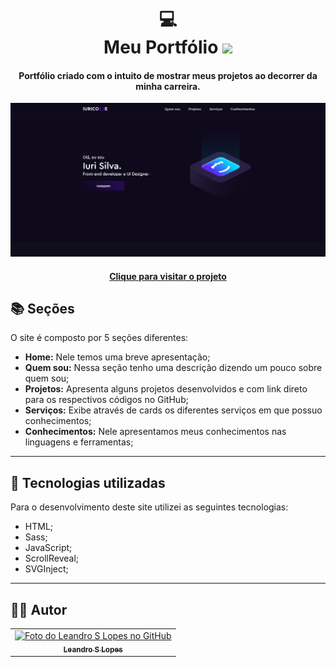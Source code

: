 <h1 align="center">
  💻<br>Meu Portfólio 
  <img src="https://img.shields.io/badge/-building-2ea44f?style=for-the-badge&logoColor=FFFFFF" />
</h1>

<h4 align="center">
  Portfólio criado com o intuito de mostrar meus projetos ao decorrer da minha carreira.
</h4>

![Resultado final do projeto](assets/image/preview.png)

<h4 align="center">
  <a href="https://leandroslopes.github.io/" target="_blank">
    Clique para visitar o projeto
  </a>
</h4>

## 📚 Seções
O site é composto por 5 seções diferentes:

- **Home:** Nele temos uma breve apresentação;
- **Quem sou:** Nessa seção tenho uma descrição dizendo um pouco sobre quem sou;
- **Projetos:** Apresenta alguns projetos desenvolvidos e com link direto para os respectivos códigos no GitHub;
- **Serviços:** Exibe através de cards os diferentes serviços em que possuo conhecimentos;
- **Conhecimentos:** Nele apresentamos meus conhecimentos nas linguagens e ferramentas;

---

## 💼 Tecnologias utilizadas
Para o desenvolvimento deste site utilizei as seguintes tecnologias:

- HTML;
- Sass;
- JavaScript;
- ScrollReveal;
- SVGInject;

---

## 👨‍💻 Autor<br>
<table>
  <tr>
    <td align="center">
      <a href="https://github.com/leandroslopes">
        <img src="https://avatars.githubusercontent.com/u/31078967?v=4" width="100px;" alt="Foto do Leandro S Lopes no GitHub"/><br>
        <sub>
          <b>Leandro S Lopes</b>
        </sub>
      </a>
    </td>
  </tr>
</table>

